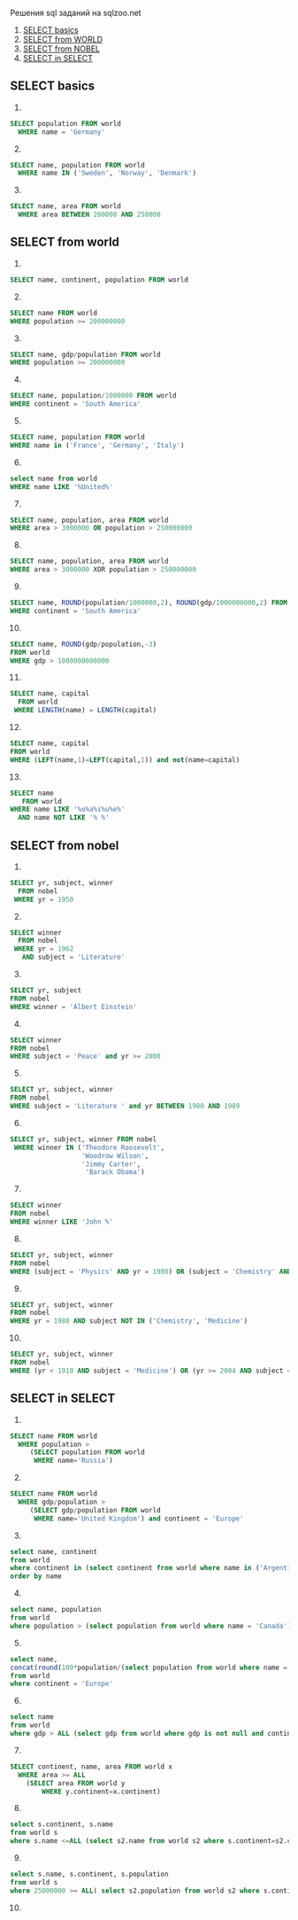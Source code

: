 Решения sql заданий на sqlzoo.net

1. [SELECT basics](#select-basics)
2. [SELECT from WORLD](#select-from-world)
3. [SELECT from NOBEL](#select-from-nobel)
4. [SELECT in SELECT](#select-in-select)

## SELECT basics
1.
```sql
SELECT population FROM world
  WHERE name = 'Germany'
```  
2.
```sql
SELECT name, population FROM world
  WHERE name IN ('Sweden', 'Norway', 'Denmark')
```
3.
```sql
SELECT name, area FROM world
  WHERE area BETWEEN 200000 AND 250000
```

## SELECT from world

1.
```sql
SELECT name, continent, population FROM world
```
2.
```sql
SELECT name FROM world
WHERE population >= 200000000
```
3.
```sql
SELECT name, gdp/population FROM world
WHERE population >= 200000000
```
4.
```sql
SELECT name, population/1000000 FROM world
WHERE continent = 'South America'
```
5.
```sql
SELECT name, population FROM world
WHERE name in ('France', 'Germany', 'Italy')
```
6.
```sql
select name from world
WHERE name LIKE '%United%'
```
7.
```sql
SELECT name, population, area FROM world
WHERE area > 3000000 OR population > 250000000
```
8.
```sql
SELECT name, population, area FROM world
WHERE area > 3000000 XOR population > 250000000
```
9.
```sql
SELECT name, ROUND(population/1000000,2), ROUND(gdp/1000000000,2) FROM world
WHERE continent = 'South America' 
```
10.
```sql
SELECT name, ROUND(gdp/population,-3)
FROM world
WHERE gdp > 1000000000000
```
11.
```sql
SELECT name, capital
  FROM world
 WHERE LENGTH(name) = LENGTH(capital)
```
12.
```sql
SELECT name, capital
FROM world
WHERE (LEFT(name,1)=LEFT(capital,1)) and not(name=capital)
```
13.
```sql
SELECT name
   FROM world
WHERE name LIKE '%o%a%i%u%e%'
  AND name NOT LIKE '% %'
```

## SELECT from nobel

1.
```sql
SELECT yr, subject, winner
  FROM nobel
 WHERE yr = 1950
```
2.
```sql
SELECT winner
  FROM nobel
 WHERE yr = 1962
   AND subject = 'Literature'
```
3.
```sql
SELECT yr, subject
FROM nobel
WHERE winner = 'Albert Einstein'
```
4.
```sql
SELECT winner
FROM nobel
WHERE subject = 'Peace' and yr >= 2000  
```
5.
```sql
SELECT yr, subject, winner
FROM nobel
WHERE subject = 'Literature ' and yr BETWEEN 1980 AND 1989
```
6.
```sql
SELECT yr, subject, winner FROM nobel
 WHERE winner IN ('Theodore Roosevelt',
                  'Woodrow Wilson',
                  'Jimmy Carter',
                   'Barack Obama')
```
7.
```sql
SELECT winner
FROM nobel
WHERE winner LIKE 'John %'
```
8.
```sql
SELECT yr, subject, winner
FROM nobel
WHERE (subject = 'Physics' AND yr = 1980) OR (subject = 'Chemistry' AND yr = 1984)
```
9.
```sql
SELECT yr, subject, winner
FROM nobel
WHERE yr = 1980 AND subject NOT IN ('Chemistry', 'Medicine')
```
10.
```sql
SELECT yr, subject, winner
FROM nobel
WHERE (yr < 1910 AND subject = 'Medicine') OR (yr >= 2004 AND subject = 'Literature')
```

## SELECT in SELECT

1.
```sql
SELECT name FROM world
  WHERE population >
     (SELECT population FROM world
      WHERE name='Russia')
```
2. 
```sql
SELECT name FROM world
  WHERE gdp/population >
     (SELECT gdp/population FROM world
      WHERE name='United Kingdom') and continent = 'Europe'
```
3.
```sql
select name, continent
from world
where continent in (select continent from world where name in ('Argentina', 'Australia'))
order by name
```
4.
```sql
select name, population
from world
where population > (select population from world where name = 'Canada') and population < (select population from world where name = 'Poland')
```
5.
```sql
select name, 
concat(round(100*population/(select population from world where name = 'Germany')),'%')
from world
where continent = 'Europe'
```
6.
```sql
select name
from world
where gdp > ALL (select gdp from world where gdp is not null and continent = 'Europe')
```
7.
```sql
SELECT continent, name, area FROM world x
  WHERE area >= ALL
    (SELECT area FROM world y
        WHERE y.continent=x.continent)
```
8.
```sql
select s.continent, s.name
from world s
where s.name <=ALL (select s2.name from world s2 where s.continent=s2.continent)
```
9.
```sql
select s.name, s.continent, s.population
from world s
where 25000000 >= ALL( select s2.population from world s2 where s.continent=s2.continent and s2.population is not null)
```
10.
